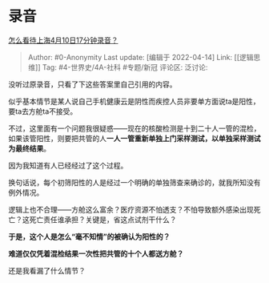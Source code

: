 # 录音
[怎么看待上海4月10日17分钟录音？](https://www.zhihu.com/question/527178708/answer/2439519134)

> Author: #0-Anonymity
> Last update: [编辑于 2022-04-14]
> Link: [[逻辑思维]]
> Tag: #4-世界史/4A-社科 #专题/新冠
> 评论区:
> 泛讨论:

没听过原录音，只看了下这些答案里自己引用的内容。

似乎基本情节是某人说自己手机健康云是阴性而疾控人员非要单方面说ta是阳性，要ta去方舱ta不接受。

不过，这里面有一个问题我很疑惑——现在的核酸检测是十到二十人一管的混检，如果该管阳性，则要把共管的人**一人一管重新单独上门采样测试，以单独采样测试为最终结果**。

因为我知道有人已经经过了这个过程。

换句话说，每个初筛阳性的人是经过一个明确的单独筛查来确诊的，就我所知没有例外情况。

逻辑上也不合理——方舱这么富余？医疗资源不怕透支？不怕导致额外感染出现死亡？这死亡责任谁承担？关键是，省这点试剂干什么？

**于是，这个人是怎么“毫不知情”的被确认为阳性的？**

**难道仅仅凭着混检结果一次性把共管的十个人都送方舱？**

还是我看漏了什么情节？

